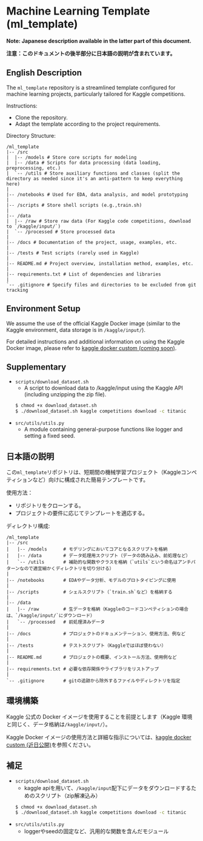# Machine Learning Template (ml_template)

**Note: Japanese description available in the latter part of this document.**

**注意：このドキュメントの後半部分に日本語の説明が含まれています。**

## English Description

The `ml_template` repository is a streamlined template configured for machine learning projects, particularly tailored for Kaggle competitions.

Instructions:

- Clone the repository.
- Adapt the template according to the project requirements.

Directory Structure:

```
/ml_template
|-- /src
|  |-- /models # Store core scripts for modeling
|  |-- /data # Scripts for data processing (data loading, preprocessing, etc.)
|  `-- /utils # Store auxiliary functions and classes (split the directory as needed since it's an anti-pattern to keep everything here)
|
|-- /notebooks # Used for EDA, data analysis, and model prototyping
|
|-- /scripts # Store shell scripts (e.g.,train.sh)
|
|-- /data
|  |-- /raw # Store raw data (For Kaggle code competitions, download to `/kaggle/input/`)
|  `-- /processed # Store processed data
|
|-- /docs # Documentation of the project, usage, examples, etc.
|
|-- /tests # Test scripts (rarely used in Kaggle)
|
|-- README.md # Project overview, installation method, examples, etc.
|
|-- requirements.txt # List of dependencies and libraries
|
`-- .gitignore # Specify files and directories to be excluded from git tracking
```

## Environment Setup

We assume the use of the official Kaggle Docker image (similar to the Kaggle environment, data storage is in `/kaggle/input/`).

For detailed instructions and additional information on using the Kaggle Docker image, please refer to [kaggle docker custom (coming soon)](https://github.com/yiiino/).

## Supplementary 

- `scripts/download_dataset.sh`
    - A script to download data to /kaggle/input using the Kaggle API (including unzipping the zip file).
    ``` sh
    $ chmod +x download_dataset.sh
    $ ./download_dataset.sh kaggle competitions download -c titanic
    ```
- `src/utils/utils.py`
    - A module containing general-purpose functions like logger and setting a fixed seed.

## 日本語の説明

この`ml_template`リポジトリは、短期間の機械学習プロジェクト（Kaggleコンペティションなど）向けに構成された簡易テンプレートです。

使用方法：

- リポジトリをクローンする。
- プロジェクトの要件に応じてテンプレートを適応する。

ディレクトリ構成:

```
/ml_template
|-- /src
|   |-- /models      # モデリングにおいてコアとなるスクリプトを格納
|   |-- /data        # データ処理用スクリプト（データの読み込み、前処理など）
|   `-- /utils       # 補助的な関数やクラスを格納（`utils`という命名はアンチパターンなので適宜細かくディレクトリを切り分ける）
|
|-- /notebooks       # EDAやデータ分析、モデルのプロトタイピングに使用
|
|-- /scripts         # シェルスクリプト（`train.sh`など）を格納する
|
|-- /data
|   |-- /raw         # 生データを格納（Kaggleのコードコンペティションの場合は、`/kaggle/input/`にダウンロード）
|   `-- /processed   # 前処理済みデータ
|
|-- /docs            # プロジェクトのドキュメンテーション、使用方法、例など
|
|-- /tests           # テストスクリプト（Kaggleではほぼ使わない）
|
|-- README.md        # プロジェクトの概要、インストール方法、使用例など
|
|-- requirements.txt # 必要な依存関係やライブラリをリストアップ
|
`-- .gitignore       # gitの追跡から除外するファイルやディレクトリを指定
```

## 環境構築

Kaggle 公式の Docker イメージを使用することを前提とします（Kaggle 環境と同じく、データ格納は`/kaggle/input/`）。

Kaggle Docker イメージの使用方法と詳細な指示については、[kaggle docker custom (近日公開)](https://github.com/yiiino/)を参照ください。

## 補足

- `scripts/download_dataset.sh`
    - kaggle apiを用いて、`/kaggle/input`配下にデータをダウンロードするためのスクリプト（zip解凍込み）
    ``` sh
    $ chmod +x download_dataset.sh
    $ ./download_dataset.sh kaggle competitions download -c titanic
    ```
- `src/utils/utils.py`
    - loggerやseedの固定など、汎用的な関数を含んだモジュール
